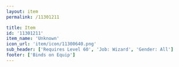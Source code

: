 ```yaml
---
layout: item
permalink: /11301211

title: Item
id: '11301211'
item_name: 'Unknown'
icon_url: 'item/icon/11300640.png'
sub_header: ['Requires Level 60', 'Job: Wizard', 'Gender: All']
footer: ['Binds on Equip']
---
```

